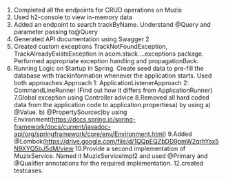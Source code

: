 1. Completed all the endpoints for CRUD operations on Muzix
2. Used h2-console to view in-memory data
3. Added an endpoint to search trackByName. Understand @Query and parameter passing to@Query
4. Generated API documentation using Swagger 2
5. Created custom exceptions TrackNotFoundException, TrackAlreadyExistsException in acom.stack....exceptions package.
   Performed appropriate exception handling and propagationBack.
6. Running Logic on Startup in Spring. Create seed data to pre-fill the database with trackinformation whenever the application starts.
   Used both approaches:Approach
       1: ApplicationListener<ContextRefreshedEvent>Approach
       2: CommandLineRunner (Find out how it differs from ApplicationRunner)
7.Global exception using Controller advice
8.Removed all hard coded data from the application code to application.propertiesa)
       by using
       a) @Value.
       b) @PropertySourcec)by using ​​ Environment(https://docs.spring.io/spring-framework/docs/current/javadoc-api/org/springframework/core/env/Environment.html)
9.Added @Lombok(https://drive.google.com/file/d/1QQpEQZbDD9pmW2qrhYsx5N9XYQ5bJ5dM/view
10.Provide a second implementation of MuzixService.
    Named it MuzixServiceImpl2 and
    used @Primary and
         @Qualifier annotations for the required implementation.
 12.created testcases.
